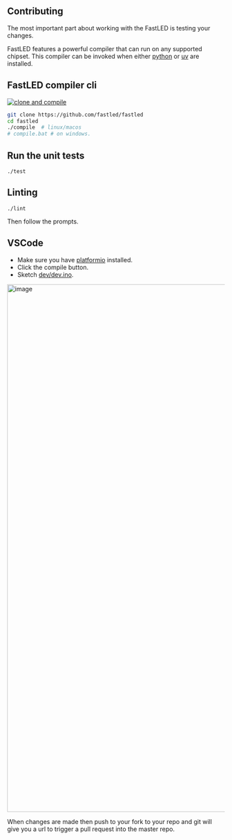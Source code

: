 ## Contributing

The most important part about working with the FastLED is testing your changes.

FastLED features a powerful compiler that can run on any supported chipset. This compiler can be invoked when either [python](https://www.python.org/downloads/) or [uv](https://github.com/astral-sh/uv) are installed.

## FastLED compiler cli

[![clone and compile](https://github.com/FastLED/FastLED/actions/workflows/build_default.yml/badge.svg)](https://github.com/FastLED/FastLED/actions/workflows/build_default.yml)

```bash
git clone https://github.com/fastled/fastled
cd fastled
./compile  # linux/macos
# compile.bat # on windows.
```

## Run the unit tests

```
./test
````

## Linting

```
./lint
```

Then follow the prompts.

## VSCode

 * Make sure you have [platformio](https://marketplace.visualstudio.com/items?itemName=platformio.platformio-ide) installed.
 * Click the compile button.
 * Sketch [dev/dev.ino](dev/dev.ino).

<img width="1220" alt="image" src="https://github.com/user-attachments/assets/66f1832d-3cfb-4633-8af8-e66148bcad1b">

When changes are made then push to your fork to your repo and git will give you a url to trigger a pull request into the master repo.
